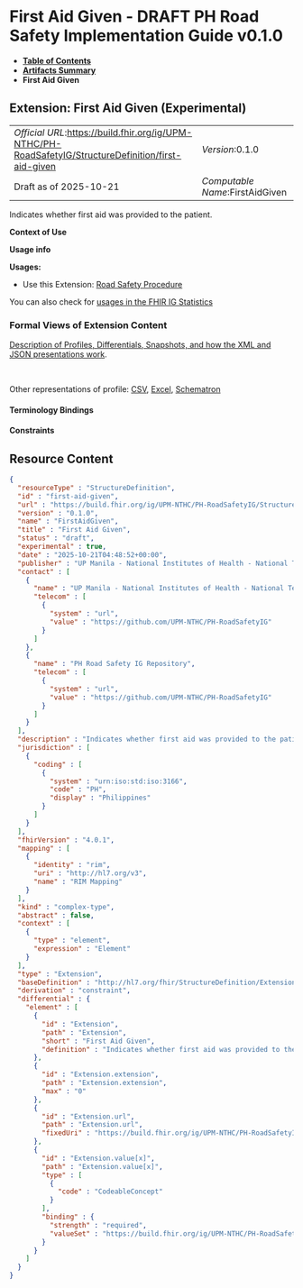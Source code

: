 # First Aid Given - DRAFT PH Road Safety Implementation Guide v0.1.0

* [**Table of Contents**](toc.md)
* [**Artifacts Summary**](artifacts.md)
* **First Aid Given**

## Extension: First Aid Given (Experimental) 

| | |
| :--- | :--- |
| *Official URL*:https://build.fhir.org/ig/UPM-NTHC/PH-RoadSafetyIG/StructureDefinition/first-aid-given | *Version*:0.1.0 |
| Draft as of 2025-10-21 | *Computable Name*:FirstAidGiven |

Indicates whether first aid was provided to the patient.

**Context of Use**

**Usage info**

**Usages:**

* Use this Extension: [Road Safety Procedure](StructureDefinition-RS-Procedure.md)

You can also check for [usages in the FHIR IG Statistics](https://packages2.fhir.org/xig/example.fhir.ph.roadsafety|current/StructureDefinition/first-aid-given)

### Formal Views of Extension Content

 [Description of Profiles, Differentials, Snapshots, and how the XML and JSON presentations work](http://build.fhir.org/ig/FHIR/ig-guidance/readingIgs.html#structure-definitions). 

 

Other representations of profile: [CSV](StructureDefinition-first-aid-given.csv), [Excel](StructureDefinition-first-aid-given.xlsx), [Schematron](StructureDefinition-first-aid-given.sch) 

#### Terminology Bindings

#### Constraints



## Resource Content

```json
{
  "resourceType" : "StructureDefinition",
  "id" : "first-aid-given",
  "url" : "https://build.fhir.org/ig/UPM-NTHC/PH-RoadSafetyIG/StructureDefinition/first-aid-given",
  "version" : "0.1.0",
  "name" : "FirstAidGiven",
  "title" : "First Aid Given",
  "status" : "draft",
  "experimental" : true,
  "date" : "2025-10-21T04:48:52+00:00",
  "publisher" : "UP Manila - National Institutes of Health - National Telehealth Center",
  "contact" : [
    {
      "name" : "UP Manila - National Institutes of Health - National Telehealth Center",
      "telecom" : [
        {
          "system" : "url",
          "value" : "https://github.com/UPM-NTHC/PH-RoadSafetyIG"
        }
      ]
    },
    {
      "name" : "PH Road Safety IG Repository",
      "telecom" : [
        {
          "system" : "url",
          "value" : "https://github.com/UPM-NTHC/PH-RoadSafetyIG"
        }
      ]
    }
  ],
  "description" : "Indicates whether first aid was provided to the patient.",
  "jurisdiction" : [
    {
      "coding" : [
        {
          "system" : "urn:iso:std:iso:3166",
          "code" : "PH",
          "display" : "Philippines"
        }
      ]
    }
  ],
  "fhirVersion" : "4.0.1",
  "mapping" : [
    {
      "identity" : "rim",
      "uri" : "http://hl7.org/v3",
      "name" : "RIM Mapping"
    }
  ],
  "kind" : "complex-type",
  "abstract" : false,
  "context" : [
    {
      "type" : "element",
      "expression" : "Element"
    }
  ],
  "type" : "Extension",
  "baseDefinition" : "http://hl7.org/fhir/StructureDefinition/Extension",
  "derivation" : "constraint",
  "differential" : {
    "element" : [
      {
        "id" : "Extension",
        "path" : "Extension",
        "short" : "First Aid Given",
        "definition" : "Indicates whether first aid was provided to the patient."
      },
      {
        "id" : "Extension.extension",
        "path" : "Extension.extension",
        "max" : "0"
      },
      {
        "id" : "Extension.url",
        "path" : "Extension.url",
        "fixedUri" : "https://build.fhir.org/ig/UPM-NTHC/PH-RoadSafetyIG/StructureDefinition/first-aid-given"
      },
      {
        "id" : "Extension.value[x]",
        "path" : "Extension.value[x]",
        "type" : [
          {
            "code" : "CodeableConcept"
          }
        ],
        "binding" : {
          "strength" : "required",
          "valueSet" : "https://build.fhir.org/ig/UPM-NTHC/PH-RoadSafetyIG/ValueSet/first-aid"
        }
      }
    ]
  }
}

```
